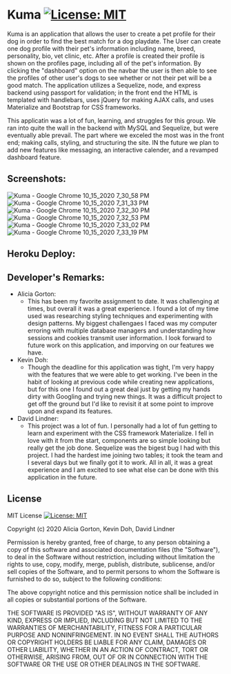 # Kuma [![License: MIT](https://img.shields.io/badge/License-MIT-yellow.svg)](https://opensource.org/licenses/MIT)

Kuma is an application that allows the user to create a pet profile for their dog in order to find the best match for a dog playdate. The User can create one dog profile with their pet's information including name, breed, personality, bio, vet clinic, etc. After a profile is created their profile is shown on the profiles page, including all of the pet's information. By clicking the "dashboard" option on the navbar the user is then able to see the profiles of other user's dogs to see whether or not their pet will be a good match. The application utilizes a Sequelize, node, and express backend using passport for validation; in the front end the HTML is templated with handlebars, uses jQuery for making AJAX calls, and uses Materialize and Bootstrap for CSS frameworks.

This applicatin was a lot of fun, learning, and struggles for this group. We ran into quite the wall in the backend with MySQL and Sequelize, but were eventually able prevail. The part where we exceled the most was in the front end; making calls, styling, and structuring the site. IN the future we plan to add new features like messaging, an interactive calender, and a revamped dashboard feature.

## Screenshots:
![Kuma - Google Chrome 10_15_2020 7_30_58 PM](https://user-images.githubusercontent.com/65383133/96206292-723cfd80-0f1d-11eb-9bec-861651305e24.png)
![Kuma - Google Chrome 10_15_2020 7_31_33 PM](https://user-images.githubusercontent.com/65383133/96206298-7406c100-0f1d-11eb-9544-600f1d7f5c6e.png)
![Kuma - Google Chrome 10_15_2020 7_32_30 PM](https://user-images.githubusercontent.com/65383133/96206301-75d08480-0f1d-11eb-9abc-a3c24a797534.png)
![Kuma - Google Chrome 10_15_2020 7_32_53 PM](https://user-images.githubusercontent.com/65383133/96206309-78cb7500-0f1d-11eb-97ec-3d46f3fb9192.png)
![Kuma - Google Chrome 10_15_2020 7_33_02 PM](https://user-images.githubusercontent.com/65383133/96206312-7a953880-0f1d-11eb-97f9-22d95505076f.png)
![Kuma - Google Chrome 10_15_2020 7_33_19 PM](https://user-images.githubusercontent.com/65383133/96206325-7ec15600-0f1d-11eb-872d-4257e5c786e2.png)

## Heroku Deploy:

## Developer's Remarks:
  
  * Alicia Gorton:
    - This has been my favorite assignment to date. It was challenging at times, but overall it was a great experience. I found a lot of my time used was researching styling techniques and experimenting with design patterns. My biggest challengaes I faced was my computer erroring with multiple database managers and understanding how sessions and cookies transmit user information. I look forward to future work on this application, and imporving on our features we have.
  * Kevin Doh:
    - Though the deadline for this application was tight, I'm very happy with the features that we were able to get working. I've been in the habit of looking at previous code while creating new applications, but for this one I found out a great deal just by getting my hands dirty with Googling and trying new things. It was a difficult project to get off the ground but I'd like to revisit it at some point to improve upon and expand its features.
  * David Lindner: 
    - This project was a lot of fun. I personally had a lot of fun getting to learn and experiment with the CSS framework Materialize. I fell in love with it from the start,       components are so simple looking but really get the job done. Sequelize was the bigest bug I had with this project. I had the hardest ime joining two tables; it took         the team and I several days but we finally got it to work. All in all, it was a great experience and I am excited to see what else can be done with this application in       the future.

## License

MIT License [![License: MIT](https://img.shields.io/badge/License-MIT-yellow.svg)](https://opensource.org/licenses/MIT)

Copyright (c) 2020 Alicia Gorton, Kevin Doh, David Lindner

Permission is hereby granted, free of charge, to any person obtaining a copy
of this software and associated documentation files (the "Software"), to deal
in the Software without restriction, including without limitation the rights
to use, copy, modify, merge, publish, distribute, sublicense, and/or sell
copies of the Software, and to permit persons to whom the Software is
furnished to do so, subject to the following conditions:

The above copyright notice and this permission notice shall be included in all
copies or substantial portions of the Software.

THE SOFTWARE IS PROVIDED "AS IS", WITHOUT WARRANTY OF ANY KIND, EXPRESS OR
IMPLIED, INCLUDING BUT NOT LIMITED TO THE WARRANTIES OF MERCHANTABILITY,
FITNESS FOR A PARTICULAR PURPOSE AND NONINFRINGEMENT. IN NO EVENT SHALL THE
AUTHORS OR COPYRIGHT HOLDERS BE LIABLE FOR ANY CLAIM, DAMAGES OR OTHER
LIABILITY, WHETHER IN AN ACTION OF CONTRACT, TORT OR OTHERWISE, ARISING FROM,
OUT OF OR IN CONNECTION WITH THE SOFTWARE OR THE USE OR OTHER DEALINGS IN THE
SOFTWARE.
